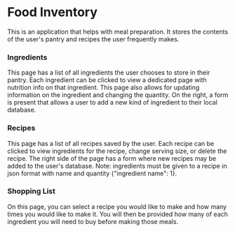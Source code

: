 # Food Inventory
This is an application that helps with meal preparation. It stores the contents of the user's pantry and recipes the user frequently makes.

### Ingredients
This page has a list of all ingredients the user chooses to store in their pantry. Each ingredient can be clicked to view a dedicated page with nutrition info on that ingredient. This page also allows for updating information on the ingredient and changing the quantity.
On the right, a form is present that allows a user to add a new kind of ingredient to their local database.

### Recipes
This page has a list of all recipes saved by the user. Each recipe can be clicked to view ingredients for the recipe, change serving size, or delete the recipe. The right side of the page has a form where new recipes may be added to the user's database.
Note: ingredients must be given to a recipe in json format  with name and quantity {"ingredient name": 1}.

### Shopping List
On this page, you can select a recipe you would like to make and how many times you would like to make it. You will then be provided how many of each ingredient you will need to buy before making those meals.

